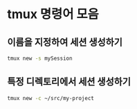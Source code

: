 # tmux 명령어 모음

## 이름을 지정하여 세션 생성하기

```sh
tmux new -s mySession
```

## 특정 디렉토리에서 세션 생성하기

```sh
tmux new -c ~/src/my-project
```